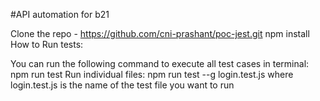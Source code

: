 #API automation for b21

Clone the repo - https://github.com/cni-prashant/poc-jest.git
npm install
How to Run tests:

You can run the following command to execute all test cases in terminal: npm run test
Run individual files: npm run test --g login.test.js where login.test.js is the name of the test file you want to run